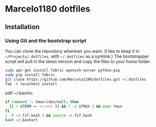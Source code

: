 # Marcelo1180 dotfiles

## Installation

### Using Git and the bootstrap script

You can clone the repository wherever you want. (I like to keep it in `~/Projects/.dotfiles`, with `~/.dotfiles` as a symlink.) The bootstrapper script will pull in the latest version and copy the files to your home folder.

```bash
sudo apt-get install fabric openssh-server python-pip
sudo pip install fabric
git clone https://github.com/Marcelo1180/dotfiles.git ~/.dotfiles
fab -H localhost install
```

edit ~/.bashrc
```bash
if command -v tmux>/dev/null; then
  [[ ! $TERM =~ screen ]] && [ -z $TMUX ] && exec tmux
fi
[ -f ~/.fzf.bash ] && source ~/.fzf.bash
bash ~/.bashart
```
